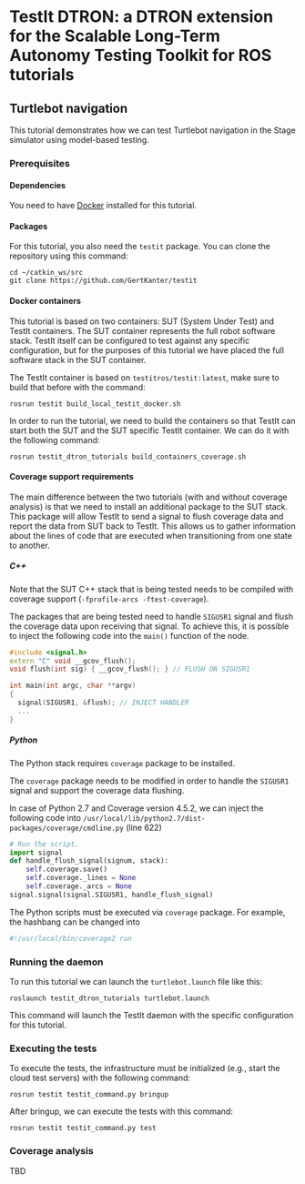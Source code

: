 TestIt DTRON: a DTRON extension for the Scalable Long-Term Autonomy Testing Toolkit for ROS tutorials
=====================================================================================================

## Turtlebot navigation
This tutorial demonstrates how we can test Turtlebot navigation in the Stage simulator using model-based testing.
### Prerequisites
#### Dependencies
You need to have [Docker](https://www.docker.com/) installed for this tutorial.
#### Packages
For this tutorial, you also need the `testit` package. You can clone the repository using this command:
```
cd ~/catkin_ws/src
git clone https://github.com/GertKanter/testit
```
#### Docker containers
This tutorial is based on two containers: SUT (System Under Test) and TestIt containers. The SUT container represents the full robot software stack. TestIt itself can be configured to test against any specific configuration, but for the purposes of this tutorial we have placed the full software stack in the SUT container.

The TestIt container is based on `testitros/testit:latest`, make sure to build that before with the command:
```
rosrun testit build_local_testit_docker.sh
```
In order to run the tutorial, we need to build the containers so that TestIt can start both the SUT and the SUT specific TestIt container. We can do it with the following command:
```
rosrun testit_dtron_tutorials build_containers_coverage.sh
```
#### Coverage support requirements
The main difference between the two tutorials (with and without coverage analysis) is that we need to install an additional package to the SUT stack. This package will allow TestIt to send a signal to flush coverage data and report the data from SUT back to TestIt. This allows us to gather information about the lines of code that are executed when transitioning from one state to another.
##### C++
Note that the SUT C++ stack that is being tested needs to be compiled with coverage support (`-fprofile-arcs -ftest-coverage`).

The packages that are being tested need to handle `SIGUSR1` signal and flush the coverage data upon receiving that signal.
To achieve this, it is possible to inject the following code into the `main()` function of the node.
```cpp
#include <signal.h>
extern "C" void __gcov_flush();
void flush(int sig) { __gcov_flush(); } // FLUSH ON SIGUSR1

int main(int argc, char **argv)
{
  signal(SIGUSR1, &flush); // INJECT HANDLER
  ...
}
```
##### Python
The Python stack requires `coverage` package to be installed.

The `coverage` package needs to be modified in order to handle the `SIGUSR1` signal and support the coverage data flushing.

In case of Python 2.7 and Coverage version 4.5.2, we can inject the following code into `/usr/local/lib/python2.7/dist-packages/coverage/cmdline.py` (line 622)
```py
# Run the script.
import signal
def handle_flush_signal(signum, stack):
    self.coverage.save()
    self.coverage._lines = None
    self.coverage._arcs = None
signal.signal(signal.SIGUSR1, handle_flush_signal)
```

The Python scripts must be executed via `coverage` package. For example, the hashbang can be changed into
```py
#!/usr/local/bin/coverage2 run
```

### Running the daemon
To run this tutorial we can launch the `turtlebot.launch` file like this:
```
roslaunch testit_dtron_tutorials turtlebot.launch
```
This command will launch the TestIt daemon with the specific configuration for this tutorial.
### Executing the tests
To execute the tests, the infrastructure must be initialized (e.g., start the cloud test servers) with the following command:
```
rosrun testit testit_command.py bringup
```
After bringup, we can execute the tests with this command:
```
rosrun testit testit_command.py test
```
### Coverage analysis
TBD
